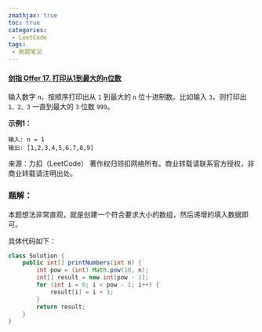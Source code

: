 ```yaml
---
zmathjax: true
toc: true
categories:
 - LeetCode
tags:
 - 刷题笔记
---
```


#### [剑指 Offer 17. 打印从1到最大的n位数](https://leetcode-cn.com/problems/da-yin-cong-1dao-zui-da-de-nwei-shu-lcof/)

输入数字 `n`，按顺序打印出从 `1` 到最大的 `n` 位十进制数。比如输入 `3`，则打印出 `1、2、3` 一直到最大的 `3` 位数 `999`。

<!--more-->

**示例1：**

```
输入: n = 1
输出: [1,2,3,4,5,6,7,8,9]
```

来源：力扣（LeetCode）
著作权归领扣网络所有。商业转载请联系官方授权，非商业转载请注明出处。

### 题解：

本题想法非常直观，就是创建一个符合要求大小的数组，然后递增的填入数据即可。

具体代码如下：

```java
class Solution {
    public int[] printNumbers(int n) {
        int pow = (int) Math.pow(10, n);
        int[] result = new int[pow - 1];
        for (int i = 0; i < pow - 1; i++) {
            result[i] = i + 1;
        }
        return result;
    }
}
```

